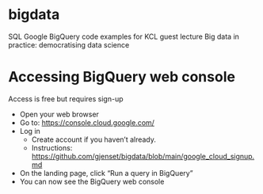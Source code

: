 # bigdata
SQL Google BigQuery code examples for KCL guest lecture Big data in practice: democratising data science

# Accessing BigQuery web console
Access is free but requires sign-up

* Open your web browser
* Go to: https://console.cloud.google.com/
* Log in
  - Create account if you haven’t already.
  - Instructions: https://github.com/gjenset/bigdata/blob/main/google_cloud_signup.md
* On the landing page, click “Run a query in BigQuery”
* You can now see the BigQuery web console

